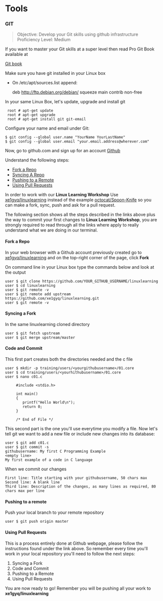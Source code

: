 Tools
==

### GIT

> Objective: Develop your Git skills using github infrastructure
> Proficiency Level: Medium

If you want to master your Git skills at a super level then read Pro Git Book available at

[Git book](http://git-scm.com/book/en/v2)

Make sure you have git installed in your Linux box
- On /etc/apt/sources.list append:


     deb http://ftp.debian.org/debian/ squeeze main contrib non-free

In your same Linux Box, let's update, upgrade and install git

     root # apt-get update
     root # apt-get upgrade
     root # apt-get install git git-email

Configure your name and email under Git:

    $ git config --global user.name "YourName YourLastName"
    $ git config --global user.email "your.email.address@wherever.com"

Now, go to github.com and sign up for an account
 [Github](www.github.com)

Understand the following steps:

* [Fork a Repo](https://help.github.com/articles/fork-a-repo/)
* [Syncing A Repo](https://help.github.com/articles/syncing-a-fork/)
* [Pushing to a Remote](https://help.github.com/articles/pushing-to-a-remote/)
* [Using Pull Requests](https://help.github.com/articles/using-pull-requests/)

In order to work with our **Linux Learning Workshop** Use 
[xe1gyq/linuxlearning](https://github.com/xe1gyq/linuxlearning)
instead of the example
[octocat/Spoon-Knife](https://github.com/octocat/Spoon-Knife)
so you can make a fork, sync, push and ask for a pull request.

The following section shows all the steps described in the links above plus the way to commit your first changes to **Linux Learning Workshop**, you are strongly required to read through all the links where apply to really understand what we are doing in our terminal. 

#### Fork a Repo

In your web browser with a Github account previously created go to [xe1gyq/linuxlearning](https://github.com/xe1gyq/linuxlearning) and on the top-right corner of the page, click **Fork**

On command line in your Linux box type the commands below and look at the output

    user $ git clone https://github.com/YOUR_GITHUB_USERNAME/linuxlearning
    user $ cd linuxlearning
    user $ git remote -v
    user $ git remote add upstream https://github.com/xe1gyq/linuxlearning.git
    user $ git remote -v

#### Syncing a Fork

In the same linuxlearning cloned directory
 
    user $ git fetch upstream
    user $ git merge upstream/master

#### Code and Commit

This first part creates both the directories needed and the c file
 
    user $ mkdir -p training/users/<yourgithubusername>/01.core
    user $ cd training/users/<yourhithubusername>/01.core
    user $ nano c01.c

```
     #include <stdio.h>
     
     int main()
     {
     	printf("Hello World\n");
     	return 0;
     }

     /* End of File */
```

This second part is the one you'll use everytime you modify a file. Now let's tell git we want to add a new file or include new changes into its database:

    user $ git add c01.c
    user $ git commit -s
    githubusername: My first C Programming Example
    <empty line>
    My first example of a code in C language

When we commit our changes

    First line: Title starting with your githubusername, 50 chars max
    Second line: A blank line
    Third line: Description of the changes, as many lines as required, 80 chars max per line

#### Pushing to a remote

Push your local branch to your remote repository

    user $ git push origin master

#### Using Pull Requests

This is a process entirely done at Github webpage, please follow the instructions found under the link above. So remember every time you'll work in your local repository you'll need to follow the next steps:

1. Syncing a Fork
2. Code and Commit
3. Pushing to a Remote
4. Using Pull Requests

You are now ready to go! Remember you will be pushing all your work to **xe1gyq/linuxlearning**
